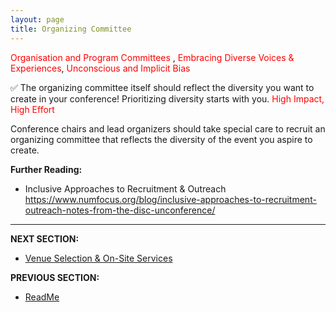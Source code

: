 ```yaml
---
layout: page
title: Organizing Committee
---
```


<span style="color:red"> Organisation and Program Committees </span>, <span style="color:red"> Embracing Diverse Voices & Experiences</span>, <span style="color:red"> Unconscious and Implicit Bias </span>

✅ The organizing committee itself should reflect the diversity you want to create in your conference! 
Prioritizing diversity starts with you. <span style="color:red"> High Impact, High Effort </span>

Conference chairs and lead organizers should take special care to recruit an organizing committee that reflects the diversity of the event you aspire to create.

**Further Reading:**

- Inclusive Approaches to Recruitment & Outreach https://www.numfocus.org/blog/inclusive-approaches-to-recruitment-outreach-notes-from-the-disc-unconference/
---
**NEXT SECTION:**
- [Venue Selection & On-Site Services](venue-selection.md)

**PREVIOUS SECTION:**
- [ReadMe](README.md)
